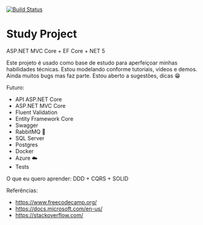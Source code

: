 [![Build Status](https://julianopestili.visualstudio.com/StudyProject/_apis/build/status/JulianoMuteki.StudyProject?branchName=master)](https://julianopestili.visualstudio.com/StudyProject/_build/latest?definitionId=3&branchName=master)

# Study Project
ASP.NET MVC Core + EF Core + NET 5

Este projeto é usado como base de estudo para aperfeiçoar minhas habilidades técnicas. Estou modelando conforme tutoriais, vídeos e demos.
Ainda muitos bugs mas faz parte. Estou aberto a sugestões, dicas 😁

Futuro:
 - API ASP.NET Core
 - ASP.NET MVC Core
 - Fluent Validation
 - Entity Framework Core
 - Swagger
 - RabbitMQ 📝
 - SQL Server 
 - Postgres
 - Docker
 - Azure ☁️
 - Tests
 
O que eu quero aprender: DDD + CQRS + SOLID
 
 Referências:
  - https://www.freecodecamp.org/
  - https://docs.microsoft.com/en-us/
  - https://stackoverflow.com/
